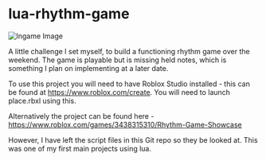 # lua-rhythm-game

![Ingame Image](https://i.ibb.co/Ry8rqV9/in-game.png)

A little challenge I set myself, to build a functioning rhythm game over the weekend. The game is playable but is missing held notes, which is something I plan on implementing at a later date.

To use this project you will need to have Roblox Studio installed - this can be found at https://www.roblox.com/create. You will need to launch place.rbxl using this. 

Alternatively the project can be found here - https://www.roblox.com/games/3438315310/Rhythm-Game-Showcase

However, I have left the script files in this Git repo so they be looked at. This was one of my first main projects using lua.
